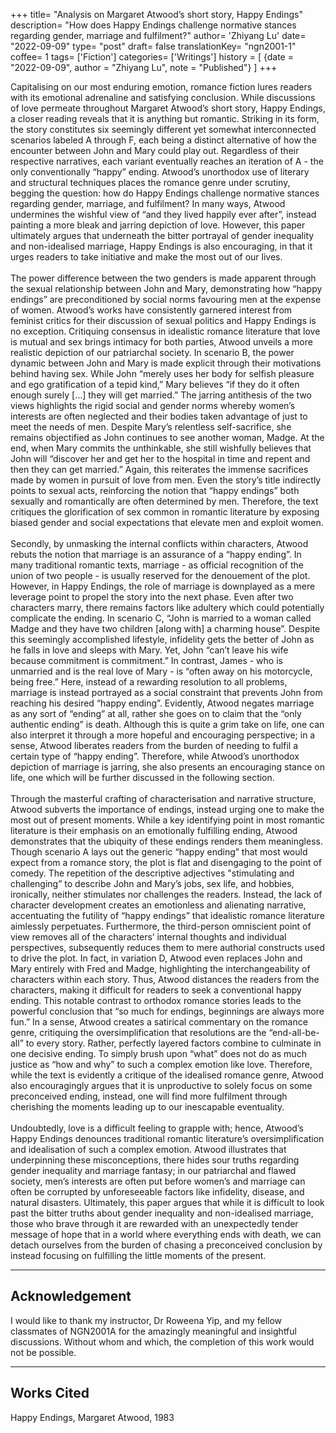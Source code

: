 +++
title= "Analysis on Margaret Atwood’s short story, Happy Endings"
description= "How does Happy Endings challenge normative stances regarding gender, marriage and fulfilment?"
author= 'Zhiyang Lu'
date= "2022-09-09"
type= "post"
draft= false
translationKey= "ngn2001-1"
coffee= 1
tags= ['Fiction']
categories= ['Writings']
history = [
  {date = "2022-09-09", author = "Zhiyang Lu", note = "Published"}
]
+++

Capitalising on our most enduring emotion, romance fiction lures readers with its emotional adrenaline and satisfying conclusion. While discussions of love permeate throughout Margaret Atwood’s short story, Happy Endings, a closer reading reveals that it is anything but romantic. Striking in its form, the story constitutes six seemingly different yet somewhat interconnected scenarios labeled A through F, each being a distinct alternative of how the encounter between John and Mary could play out. Regardless of their respective narratives, each variant eventually reaches an iteration of A - the only conventionally “happy” ending. Atwood’s unorthodox use of literary and structural techniques places the romance genre under scrutiny, begging the question: how do Happy Endings challenge normative stances regarding gender, marriage, and fulfilment? In many ways, Atwood undermines the wishful view of “and they lived happily ever after”, instead painting a more bleak and jarring depiction of love. However, this paper ultimately argues that underneath the bitter portrayal of gender inequality and non-idealised marriage, Happy Endings is also encouraging, in that it urges readers to take initiative and make the most out of our lives.
<br><br>
The power difference between the two genders is made apparent through the sexual relationship between John and Mary, demonstrating how “happy endings” are preconditioned by social norms favouring men at the expense of women. Atwood’s works have consistently garnered interest from feminist critics for their discussion of sexual politics and Happy Endings is no exception. Critiquing consensus in idealistic romance literature that love is mutual and sex brings intimacy for both parties, Atwood unveils a more realistic depiction of our patriarchal society. In scenario B, the power dynamic between John and Mary is made explicit through their motivations behind having sex. While John “merely uses her body for selfish pleasure and ego gratification of a tepid kind,” Mary believes “if they do it often enough surely […] they will get married.” The jarring antithesis of the two views highlights the rigid social and gender norms whereby women’s interests are often neglected and their bodies taken advantage of just to meet the needs of men. Despite Mary’s relentless self-sacrifice, she remains objectified as John continues to see another woman, Madge. At the end, when Mary commits the unthinkable, she still wishfully believes that John will “discover her and get her to the hospital in time and repent and then they can get married.” Again, this reiterates the immense sacrifices made by women in pursuit of love from men. Even the story’s title indirectly points to sexual acts, reinforcing the notion that “happy endings” both sexually and romantically are often determined by men. Therefore, the text critiques the glorification of sex common in romantic literature by exposing biased gender and social expectations that elevate men and exploit women.
<br><br>
Secondly, by unmasking the internal conflicts within characters, Atwood rebuts the notion that marriage is an assurance of a “happy ending”. In many traditional romantic texts, marriage - as official recognition of the union of two people - is usually reserved for the denouement of the plot. However, in Happy Endings, the role of marriage is downplayed as a mere leverage point to propel the story into the next phase. Even after two characters marry, there remains factors like adultery which could potentially complicate the ending. In scenario C, “John is married to a woman called Madge and they have two children [along with] a charming house”. Despite this seemingly accomplished lifestyle, infidelity gets the better of John as he falls in love and sleeps with Mary. Yet, John “can’t leave his wife because commitment is commitment.” In contrast, James - who is unmarried and is the real love of Mary - is “often away on his motorcycle, being free.” Here, instead of a rewarding resolution to all problems, marriage is instead portrayed as a social constraint that prevents John from reaching his desired “happy ending”. Evidently, Atwood negates marriage as any sort of “ending” at all, rather she goes on to claim that the “only authentic ending” is death. Although this is quite a grim take on life, one can also interpret it through a more hopeful and encouraging perspective; in a sense, Atwood liberates readers from the burden of needing to fulfil a certain type of “happy ending”. Therefore, while Atwood’s unorthodox depiction of marriage is jarring, she also presents an encouraging stance on life, one which will be further discussed in the following section.
<br><br>
Through the masterful crafting of characterisation and narrative structure, Atwood subverts the importance of endings, instead urging one to make the most out of present moments. While a key identifying point in most romantic literature is their emphasis on an emotionally fulfilling ending, Atwood demonstrates that the ubiquity of these endings renders them meaningless. Though scenario A lays out the generic “happy ending” that most would expect from a romance story, the plot is flat and disengaging to the point of comedy. The repetition of the descriptive adjectives "stimulating and challenging” to describe John and Mary’s jobs, sex life, and hobbies, ironically, neither stimulates nor challenges the readers. Instead, the lack of character development creates an emotionless and alienating narrative, accentuating the futility of “happy endings” that idealistic romance literature aimlessly perpetuates. Furthermore, the third-person omniscient point of view removes all of the characters’ internal thoughts and individual perspectives, subsequently reduces them to mere authorial constructs used to drive the plot. In fact, in variation D, Atwood even replaces John and Mary entirely with Fred and Madge, highlighting the interchangeability of characters within each story. Thus, Atwood distances the readers from the characters, making it difficult for readers to seek a conventional happy ending. This notable contrast to orthodox romance stories leads to the powerful conclusion that “so much for endings, beginnings are always more fun.” In a sense, Atwood creates a satirical commentary on the romance genre, critiquing the oversimplification that resolutions are the “end-all-be-all” to every story. Rather, perfectly layered factors combine to culminate in one decisive ending. To simply brush upon “what” does not do as much justice as “how and why” to such a complex emotion like love. Therefore, while the text is evidently a critique of the idealised romance genre, Atwood also encouragingly argues that it is unproductive to solely focus on some preconceived ending, instead, one will find more fulfilment through cherishing the moments leading up to our inescapable eventuality.
<br><br>
Undoubtedly, love is a difficult feeling to grapple with; hence, Atwood’s Happy Endings denounces traditional romantic literature’s oversimplification and idealisation of such a complex emotion. Atwood illustrates that underpinning these misconceptions, there hides sour truths regarding gender inequality and marriage fantasy; in our patriarchal and flawed society, men’s interests are often put before women’s and marriage can often be corrupted by unforeseeable factors like infidelity, disease, and natural disasters. Ultimately, this paper argues that while it is difficult to look past the bitter truths about gender inequality and non-idealised marriage, those who brave through it are rewarded with an unexpectedly tender message of hope that in a world where everything ends with death, we can detach ourselves from the burden of chasing a preconceived conclusion by instead focusing on fulfilling the little moments of the present.

<hr>

## Acknowledgement
I would like to thank my instructor, Dr Roweena Yip, and my fellow classmates of NGN2001A for the amazingly meaningful and insightful discussions. Without whom and which, the completion of this work would not be possible.

<hr>

## Works Cited
Happy Endings, Margaret Atwood, 1983